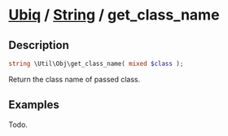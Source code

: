 [Ubiq](../index.md) / [String](../index.md#object) / get_class_name
======


Description
-------- 

```php
string \Util\Obj\get_class_name( mixed $class );
```

Return the class name of passed class.



Examples
--------

Todo.